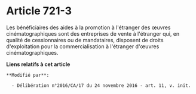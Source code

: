 # Article 721-3

Les bénéficiaires des aides à la promotion à l'étranger des œuvres cinématographiques sont des entreprises de vente à
l'étranger qui, en qualité de cessionnaires ou de mandataires, disposent de droits d'exploitation pour la commercialisation à
l'étranger d'œuvres cinématographiques.

**Liens relatifs à cet article**

	**Modifié par**:

	  - Délibération n°2016/CA/17 du 24 novembre 2016 - art. 11, v. init.
